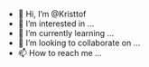 - 👋 Hi, I’m @Kristtof
- 👀 I’m interested in ...
- 🌱 I’m currently learning ...
- 💞️ I’m looking to collaborate on ...
- 📫 How to reach me ...

<!---
Kristtof/Kristtof is a ✨ special ✨ repository because its `README.md` (this file) appears on your GitHub profile.
You can click the Preview link to take a look at your changes.
--->
